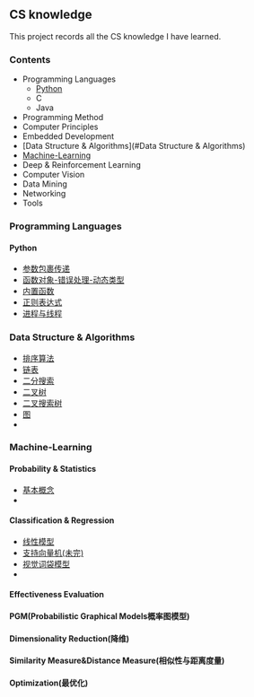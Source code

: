 ## CS knowledge

This project records all the CS knowledge I have learned.

### Contents

* Programming Languages
  * [Python](#python)
  * C
  * Java
* Programming Method
* Computer Principles
* Embedded Development
* [Data Structure &  Algorithms](#Data Structure &  Algorithms)
* [Machine-Learning](#machine)
* Deep & Reinforcement Learning
* Computer Vision
* Data Mining
* Networking
* Tools



### Programming Languages

#### <span id="python">Python</span>

* [参数包裹传递](python/参数包裹传递.md)
* [函数对象-错误处理-动态类型](python/函数对象-错误处理-动态类型.md)
* [内置函数](python/内置函数.md)
* [正则表达式](python/正则表达式.md)
* [进程与线程](python/进程与线程.md)




### Data Structure &  Algorithms

* [排序算法](algorithm/sorting.md)
* [链表](algorithm/Linked_List.md)
* [二分搜索](algorithm/Binary_Search.md)
* [二叉树](algorithm/binary_tree.md)
* [二叉搜索树](algorithm/binary_search_tree.md)
* [图](algorithm/graph.md)
* ​



### <span id="machine">Machine-Learning</span>

#### Probability & Statistics

* [基本概念](machine_learning/基本概念.md)
* ​

#### Classification & Regression

- [线性模型](machine_learning/%E7%BA%BF%E6%80%A7%E6%A8%A1%E5%9E%8B.md)
- [支持向量机(未完)](machine_learning/%E6%94%AF%E6%8C%81%E5%90%91%E9%87%8F%E6%9C%BA,md)
- [视觉词袋模型](machine_learning/视觉词袋模型.md)
- ​

#### Effectiveness Evaluation



#### PGM(Probabilistic Graphical Models概率图模型)



#### Dimensionality Reduction(降维)



#### Similarity Measure&Distance Measure(相似性与距离度量)



#### Optimization(最优化)

